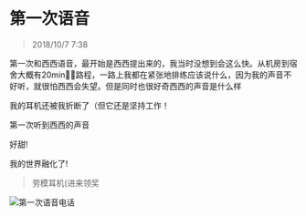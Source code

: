 # 第一次语音

> 2018/10/7 7:38

第一次和西西语音，最开始是西西提出来的，我当时没想到会这么快。从机房到宿舍大概有20min路程，一路上我都在紧张地排练应该说什么，因为我的声音不好听，就很怕西西会失望。但是同时也很好奇西西的声音是什么样

我的耳机还被我折断了（但它还是坚持工作！

第一次听到西西的声音

好甜!

我的世界融化了!

> 劳模耳机(进来领奖

![第一次语音电话](./static/img/firstPhoneCall.JPG)
